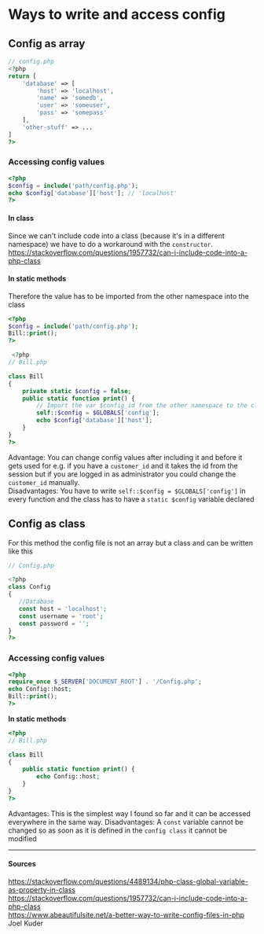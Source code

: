 # Ways to write and access config

## Config as array 

```php
// config.php
<?php
return [
    'database' => [
        'host' => 'localhost',
        'name' => 'somedb',
        'user' => 'someuser',
        'pass' => 'somepass'
    ],
    'other-stuff' => ...
]
?>
```

### Accessing config values
```php
<?php
$config = include('path/config.php');
echo $config['database']['host']; // 'localhost'
?>
```

#### In class 
Since we can't include code into a class (because it's in a different namespace) we have to do a workaround 
with the `constructor`.
https://stackoverflow.com/questions/1957732/can-i-include-code-into-a-php-class

#### In static methods
Therefore the value has to be imported from the other namespace into the class
 ```php
 <?php
$config = include('path/config.php');
Bill::print();
?>
```

```php
 <?php
// Bill.php

class Bill
{
	private static $config = false;
	public static function print() {
		// Import the var $config_id from the other namespace to the class
		self::$config = $GLOBALS['config'];
        echo $config['database']['host'];
    }
}
?>
 ```
Advantage: You can change config values after including it and before it gets used
for e.g. if you have a `customer_id` and it takes the id from the session but if you are logged in as administrator 
you could change the `customer_id` manually.   
Disadvantages: You have to write `self::$config = $GLOBALS['config']` in every function and the class has to have a 
`static $config` variable declared 

## Config as class 
For this method the config file is not an array but a class and can be written like this
 ```php
// Config.php
 
<?php
class Config
{
 	//Database
 	const host = 'localhost';
 	const username = 'root';
 	const password = '';
}
?>
```

### Accessing config values

```php
<?php 
require_once $_SERVER['DOCUMENT_ROOT'] . '/Config.php';
echo Config::host;
Bill::print();
?>
```
**In static methods**
```php
<?php 
// Bill.php

class Bill
{
	public static function print() {
        echo Config::host;
    }
}
?>
```

Advantages: This is the simplest way I found so far and it can be accessed everywhere in the same way. 
Disadvantages: A `const` variable cannot be changed so as soon as it is defined in the `config class` it cannot be modified 

----
#### Sources
https://stackoverflow.com/questions/4489134/php-class-global-variable-as-property-in-class  
https://stackoverflow.com/questions/1957732/can-i-include-code-into-a-php-class   
https://www.abeautifulsite.net/a-better-way-to-write-config-files-in-php  
Joel Kuder
